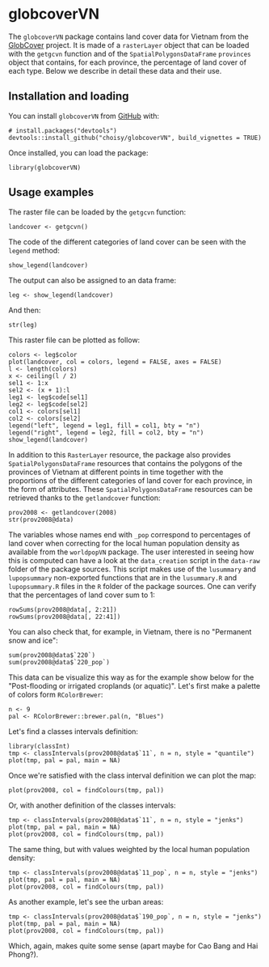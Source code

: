 # globcoverVN 

The `globcoverVN` package contains land cover data for Vietnam from the 
[GlobCover](http://due.esrin.esa.int/page_globcover.php) project. It is made of
a `rasterLayer` object that can be loaded with the `getgcvn` function and of the
`SpatialPolygonsDataFrame` `provinces` object that contains, for each province,
the percentage of land cover of each type. Below we describe in detail these
data and their use.

## Installation and loading

You can install `globcoverVN` from [GitHub](https://github.com/choisy/globcoverVN) with:

```{r eval = FALSE}
# install.packages("devtools")
devtools::install_github("choisy/globcoverVN", build_vignettes = TRUE)
```

Once installed, you can load the package:

```{r}
library(globcoverVN)
```


## Usage examples

The raster file can be loaded by the `getgcvn` function:

```{r}
landcover <- getgcvn()
```

The code of the different categories of land cover can be seen with the `legend`
method:

```{r}
show_legend(landcover)
```

The output can also be assigned to an data frame:

```{r}
leg <- show_legend(landcover)
```

And then:

```{r}
str(leg)
```

This raster file can be plotted as follow:

```{r}
colors <- leg$color
plot(landcover, col = colors, legend = FALSE, axes = FALSE)
l <- length(colors)
x <- ceiling(l / 2)
sel1 <- 1:x
sel2 <- (x + 1):l
leg1 <- leg$code[sel1]
leg2 <- leg$code[sel2]
col1 <- colors[sel1]
col2 <- colors[sel2]
legend("left", legend = leg1, fill = col1, bty = "n")
legend("right", legend = leg2, fill = col2, bty = "n")
show_legend(landcover)
```

In addition to this `RasterLayer` resource, the package also provides 
`SpatialPolygonsDataFrame` resources that contains the polygons of the provinces
of Vietnam at different points in time together with the proportions of the
different categories of land cover for each province, in the form of attributes.
These `SpatialPolygonsDataFrame` resources can be retrieved thanks to the
`getlandcover` function:

```{r}
prov2008 <- getlandcover(2008)
str(prov2008@data)
```

The variables whose names end with `_pop` correspond to percentages of land
cover when correcting for the local human population density as available from
the `worldpopVN` package. The user interested in seeing how this is computed can
have a look at the `data_creation` script in the `data-raw` folder of the
package sources. This script makes use of the `lusummary` and `lupopsummary`
non-exported functions that are in the `lusummary.R` and `lupopsummary.R` files
in the `R` folder of the package sources. One can verify that the percentages of
land cover sum to 1:

```{r}
rowSums(prov2008@data[, 2:21])
rowSums(prov2008@data[, 22:41])
```

You can also check that, for example, in Vietnam, there is no "Permanent snow
and ice":

```{r}
sum(prov2008@data$`220`)
sum(prov2008@data$`220_pop`)
```


This data can be visualize this way as for the example show below for the
"Post-flooding or irrigated croplands (or aquatic)". Let's first make a palette
of colors form `RColorBrewer`:

```{r}
n <- 9
pal <- RColorBrewer::brewer.pal(n, "Blues")
```

Let's find a classes intervals definition:

```{r}
library(classInt)
tmp <- classIntervals(prov2008@data$`11`, n = n, style = "quantile")
plot(tmp, pal = pal, main = NA)
```

Once we're satisfied with the class interval definition we can plot the map:

```{r}
plot(prov2008, col = findColours(tmp, pal))
```

Or, with another definition of the classes intervals:

```{r}
tmp <- classIntervals(prov2008@data$`11`, n = n, style = "jenks")
plot(tmp, pal = pal, main = NA)
plot(prov2008, col = findColours(tmp, pal))
```

The same thing, but with values weighted by the local human population
density:

```{r}
tmp <- classIntervals(prov2008@data$`11_pop`, n = n, style = "jenks")
plot(tmp, pal = pal, main = NA)
plot(prov2008, col = findColours(tmp, pal))
```

As another example, let's see the urban areas:

```{r}
tmp <- classIntervals(prov2008@data$`190_pop`, n = n, style = "jenks")
plot(tmp, pal = pal, main = NA)
plot(prov2008, col = findColours(tmp, pal))
```

Which, again, makes quite some sense (apart maybe for Cao Bang and Hai Phong?).
